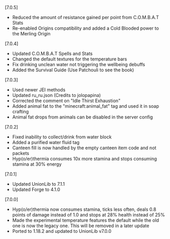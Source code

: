 [7.0.5]
- Reduced the amount of resistance gained per point from C.O.M.B.A.T Stats
- Re-enabled Origins compatibility and added a Cold Blooded power to the Merling Origin

[7.0.4]
- Updated C.O.M.B.A.T Spells and Stats
- Changed the default textures for the temperature bars
- Fix drinking unclean water not triggering the wellbeing debuffs
- Added the Survival Guide (Use Patchouli to see the book)

[7.0.3]
- Used newer JEI methods
- Updated ru_ru.json (Credits to jolopapina)
- Corrected the comment on "Idle Thirst Exhaustion"
- Added animal fat to the "minecraft:animal_fat" tag and used it in soap crafting
- Animal fat drops from animals can be disabled in the server config

[7.0.2]
- Fixed inability to collect/drink from water block
- Added a purified water fluid tag
- Canteen fill is now handled by the empty canteen item code and not packets
- Hyp(o/er)thermia consumes 10x more stamina and stops consuming stamina at 30% energy

[7.0.1]
- Updated UnionLib to 7.1.1
- Updated Forge to 4.1.0

[7.0.0]
- Hyp(o/er)thermia now consumes stamina, ticks less often, deals 0.8 points of damage instead of 1.0 and stops at 28% health instead of 25%
- Made the experimental temperature features the default while the old one is now the legacy one. This will be removed in a later update
- Ported to 1.18.2 and updated to UnionLib v7.0.0